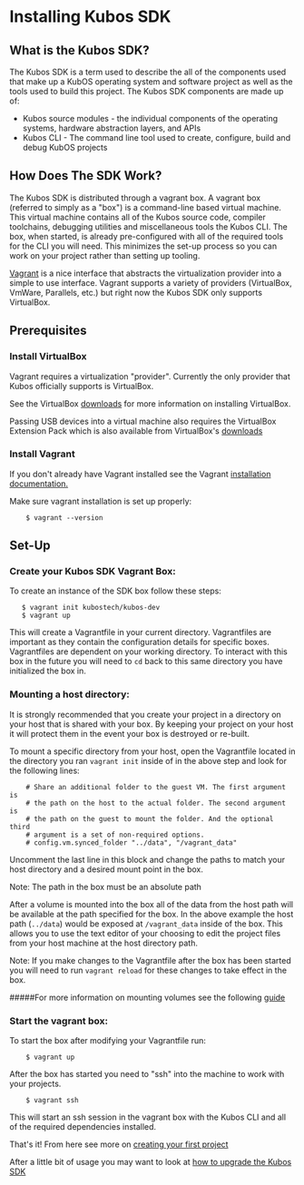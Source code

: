 # Installing Kubos SDK

## What is the Kubos SDK?

The Kubos SDK is a term used to describe the all of the components used that make up a KubOS operating system and software project as well as the tools used to build this project.
The Kubos SDK components are made up of:

 * Kubos source modules - the individual components of the operating systems, hardware abstraction layers, and APIs
 * Kubos CLI - The command line tool used to create, configure, build and debug KubOS projects


## How Does The SDK Work?

The Kubos SDK is distributed through a vagrant box. A vagrant box (referred to simply as a "box") is a command-line based virtual machine. This virtual machine contains all of the Kubos source code, compiler toolchains,
debugging utilities and miscellaneous tools the Kubos CLI. The box, when started, is already pre-configured with all of the required tools for the CLI you will need. This minimizes the set-up process
so you can work on your project rather than setting up tooling.

[Vagrant](https://www.vagrantup.com/docs/) is a nice interface that abstracts the virtualization provider into a simple to use interface. Vagrant supports a variety of providers (VirtualBox, VmWare, Parallels, etc.) but
right now the Kubos SDK only supports VirtualBox.


## Prerequisites

### Install VirtualBox

Vagrant requires a virtualization "provider". Currently the only provider that Kubos officially supports is VirtualBox.

See the VirtualBox [downloads](https://www.virtualbox.org/wiki/Downloads) for more information on installing VirtualBox.

Passing USB devices into a virtual machine also requires the VirtualBox Extension Pack which is also available from VirtualBox's [downloads](https://www.virtualbox.org/wiki/Downloads)

### Install Vagrant

If you don't already have Vagrant installed see the Vagrant [installation documentation.](https://www.vagrantup.com/docs/installation)

Make sure vagrant installation is set up properly:

        $ vagrant --version

## Set-Up

### Create your Kubos SDK Vagrant Box:

To create an instance of the SDK box follow these steps:

       $ vagrant init kubostech/kubos-dev
       $ vagrant up

This will create a Vagrantfile in your current directory. Vagrantfiles are important as they contain the configuration details for specific boxes.
Vagrantfiles are dependent on your working directory. To interact with this box in the future you will need to `cd` back to this same directory you have initialized the box in.


### Mounting a host directory:

It is strongly recommended that you create your project in a directory on your host that is shared with your box. By keeping your project on your host it will protect them in the event your box is destroyed or re-built.

To mount a specific directory from your host, open the Vagrantfile located in the directory you ran `vagrant init` inside of in the above step and look for the following lines:

        # Share an additional folder to the guest VM. The first argument is
        # the path on the host to the actual folder. The second argument is
        # the path on the guest to mount the folder. And the optional third
        # argument is a set of non-required options.
        # config.vm.synced_folder "../data", "/vagrant_data"

Uncomment the last line in this block and change the paths to match your host directory and a desired mount point in the box. 

Note: The path in the box must be an absolute path

After a volume is mounted into the box all of the data from the host path will be available at the path specified for the box. In the above example the host path (`../data`) would be exposed at `/vagrant_data` inside of the box.
This allows you to use the text editor of your choosing to edit the project files from your host machine at the host directory path.

Note: If you make changes to the Vagrantfile after the box has been started you will need to run `vagrant reload` for these changes to take effect in the box.

#####For more information on mounting volumes see the following [guide](https://www.vagrantup.com/docs/synced-folders/basic_usage.html)

### Start the vagrant box:

To start the box after modifying your Vagrantfile run:

        $ vagrant up

After the box has started you need to "ssh" into the machine to work with your projects.

        $ vagrant ssh

This will start an ssh session in the vagrant box with the Kubos CLI and all of the required dependencies installed.

That's it! From here see more on [creating your first project](docs/first-project.md)

After a little bit of usage you may want to look at [how to upgrade the Kubos SDK](docs/sdk-upgrading.md)

